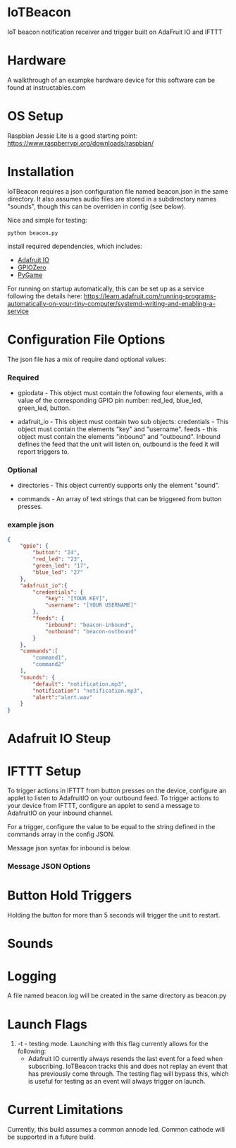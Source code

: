 # IoTBeacon
IoT beacon notification receiver and trigger built on AdaFruit IO and IFTTT

# Hardware
A walkthrough of an exampke hardware device for this software can be found at instructables.com

# OS Setup

Raspbian Jessie Lite is a good starting point: https://www.raspberrypi.org/downloads/raspbian/



# Installation

IoTBeacon requires a json configuration file named beacon.json in the same directory. It also assumes audio files are stored in a subdirectory names "sounds", though this can be overriden in config (see below).

Nice and simple for testing:
```
python beacon.py
```
install required dependencies, which includes:
+ [Adafruit IO](https://github.com/adafruit/io-client-python)
+ [GPIOZero](https://gpiozero.readthedocs.io/en/stable/)
+ [PyGame](https://www.pygame.org/)


For running on startup automatically, this can be set up as a service following the details here: https://learn.adafruit.com/running-programs-automatically-on-your-tiny-computer/systemd-writing-and-enabling-a-service

# Configuration File Options

The json file has a mix of require dand optional values:

### Required

+ gpiodata - This object must contain the following four elements, with a value of the corresponding GPIO pin number: red_led, blue_led, green_led, button.

+ adafruit_io - This object must contain two sub objects: credentials - This object must contain the elements "key" and "username". feeds - this object must contain the elements "inbound" and "outbound". Inbound defines the feed that the unit will listen on, outbound is the feed it will report triggers to. 

### Optional

+ directories - This object currently supports only the element "sound". 

+ commands - An array of text strings that can be triggered from button presses.

### example json

```json
{
	"gpio": {
		"button": "24",
		"red_led": "23",
		"green_led": "17",
		"blue_led": "27"
	},
	"adafruit_io":{
		"credentials": {
			"key": "[YOUR KEY]",
			"username": "[YOUR USERNAME]"
		},
		"feeds": {
			"inbound": "beacon-inbound",
			"outbound": "beacon-outbound"
		}
	},
	"commands":[
		"command1",
		"command2"
	],
	"sounds": {
		"default": "notification.mp3",
		"notification": "notification.mp3",
		"alert":"alert.wav"
	}
}
```
# Adafruit IO Steup

# IFTTT Setup

To trigger actions in IFTTT from button presses on the device, configure an applet to listen to AdafruitIO on your outbound feed. To trigger actions to your device from IFTTT, configure an applet to send a message to AdafruitIO on your inbound channel. 

For a trigger, configure the value to be equal to the string defined in the commands array in the config JSON.

Message json syntax for inbound is below.

### Message JSON Options 



# Button Hold Triggers

Holding the button for more than 5 seconds will trigger the unit to restart. 

# Sounds


# Logging

A file named beacon.log will be created in the same directory as beacon.py

# Launch Flags

1. -t - testing mode. Launching with this flag currently allows for the following:
	+ Adafruit IO currently always resends the last event for a feed when subscribing. IoTBeacon tracks this and does not replay an event that has previously come through. The testing flag will bypass this, which is useful for testing as an event will always trigger on launch.

# Current Limitations

Currently, this build assumes a common annode led. Common cathode will be supported in a future build. 
